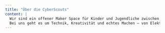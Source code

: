 ```yaml
---
title: "Über die CyberScouts"
content: |
  Wir sind ein offener Maker Space für Kinder und Jugendliche zwischen 10 und 16 Jahren.
  Bei uns geht es um Technik, Kreativität und echtes Machen – von Elektronik über Programmieren bis hin zu Robotik und KI.
---
```

